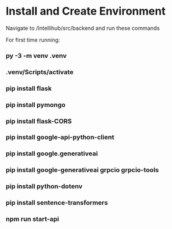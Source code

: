 # Install and Create Environment

Navigate to /Intellihub/src/backend and run these commands

For first time running:
### py -3 -m venv .venv

### .venv/Scripts/activate

### pip install flask

### pip install pymongo

### pip install flask-CORS

### pip install google-api-python-client

### pip install google.generativeai

### pip install google-generativeai grpcio grpcio-tools

### pip install python-dotenv

### pip install sentence-transformers

### npm run start-api
